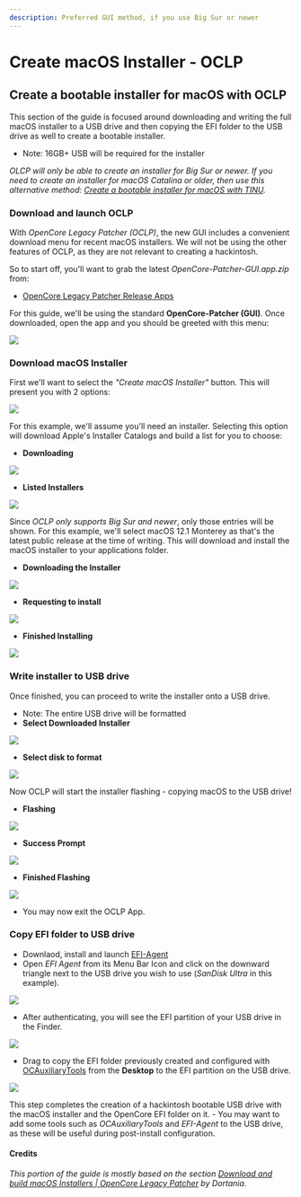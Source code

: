 ```yaml
---
description: Preferred GUI method, if you use Big Sur or newer
---
```


# Create macOS Installer - OCLP

## Create a bootable installer for macOS with OCLP

This section of the guide is focused around downloading and writing the full macOS installer to a USB drive and then copying the EFI folder to the USB drive as well to create a bootable installer.

* Note: 16GB+ USB will be required for the installer

_OLCP will only be able to create an installer for Big Sur or newer. If you need to create an installer for macOS Catalina or older, then use this alternative method:_ [_Create a bootable installer for macOS with TINU_](../alternatives/create-installer-using-tinu.md)_._

### Download and launch OCLP

With _OpenCore Legacy Patcher_ _(OCLP)_, the new GUI includes a convenient download menu for recent macOS installers. We will not be using the other features of OCLP, as they are not relevant to creating a hackintosh.

So to start off, you'll want to grab the latest _OpenCore-Patcher-GUI.app.zip_ from:

* [OpenCore Legacy Patcher Release Apps](https://github.com/dortania/OpenCore-Legacy-Patcher/releases)

For this guide, we'll be using the standard **OpenCore-Patcher (GUI)**. Once downloaded, open the app and you should be greeted with this menu:

![](../create-installer/images/OCLP-GUI-Main-Menu.png)

### Download macOS Installer

First we'll want to select the _"Create macOS Installer"_ button. This will present you with 2 options:

![](../create-installer/images/OCLP-GUI-Create-Installer-Menu.png)

For this example, we'll assume you'll need an installer. Selecting this option will download Apple's Installer Catalogs and build a list for you to choose:

* **Downloading**

![](../create-installer/images/OCLP-GUI-Installer-Download-Catalog.png)

* **Listed Installers**

![](../create-installer/images/OCLP-GUI-Installer-Download-Listed-Products.png)

Since _OCLP only supports Big Sur and newer_, only those entries will be shown. For this example, we'll select macOS 12.1 Monterey as that's the latest public release at the time of writing. This will download and install the macOS installer to your applications folder.

* **Downloading the Installer**

![](../create-installer/images/OCLP-GUI-Installer-Download-Progress.png)

* **Requesting to install**

![](../create-installer/images/OCLP-GUI-Installer-Needs-Installing.png)

* **Finished Installing**

![](../create-installer/images/OCLP-GUI-Installer-Download-Finished.png)

### Write installer to USB drive

Once finished, you can proceed to write the installer onto a USB drive.

* Note: The entire USB drive will be formatted
* **Select Downloaded Installer**

![](../create-installer/images/OCLP-GUI-Installer-Select-Local-Installer.png)

* **Select disk to format**

![](../create-installer/images/OCLP-GUI-Installer-Format-USB.png)

Now OCLP will start the installer flashing - copying macOS to the USB drive!

* **Flashing**

![](../create-installer/images/OCLP-GUI-Installer-Flashing-Process.png)

* **Success Prompt**

![](../create-installer/images/OCLP-GUI-Installer-Sucess-Prompt.png)

* **Finished Flashing**

![](../create-installer/images/OCLP-GUI-Installer-Finished-Script.png)

* You may now exit the OCLP App.

### Copy EFI folder to USB drive

* Downlaod, install and launch [EFI-Agent](https://github.com/headkaze/EFI-Agent/releases)
* Open _EFI Agent_ from its Menu Bar Icon and click on the downward triangle next to the USB drive you wish to use (_SanDisk Ultra_ in this example).

![](../create-installer/images/EFI-Agent.png)

* After authenticating, you will see the EFI partition of your USB drive in the Finder.

![](../create-installer/images/EFI-USB-drive-partition.png)

* Drag to copy the EFI folder previously created and configured with [OCAuxiliaryTools](https://chriswayg.gitbook.io/opencore-visual-beginners-guide/oc\_auxiliary\_tools) from the **Desktop** to the EFI partition on the USB drive.

![](../create-installer/images/EFI-USB-drive-drag-EFI-folder.png)

This step completes the creation of a hackintosh bootable USB drive with the macOS installer and the OpenCore EFI folder on it. - You may want to add some tools such as _OCAuxiliaryTools_ and _EFI-Agent_ to the USB drive, as these will be useful during post-install configuration.

#### Credits

_This portion of the guide is mostly based on the section_ [_Download and build macOS Installers | OpenCore Legacy Patcher_](https://dortania.github.io/OpenCore-Legacy-Patcher/INSTALLER.html#creating-the-installer) _by Dortania._
